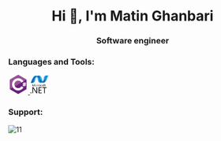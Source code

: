 <h1 align="center">Hi 👋, I'm Matin Ghanbari</h1>
<h3 align="center">Software engineer</h3>

<h3 align="left">Languages and Tools:</h3>
<p align="left"> <a href="https://www.w3schools.com/cs/" target="_blank" rel="noreferrer"> <img src="https://raw.githubusercontent.com/devicons/devicon/master/icons/csharp/csharp-original.svg" alt="csharp" width="40" height="40"/> </a> <a href="https://dotnet.microsoft.com/" target="_blank" rel="noreferrer"> <img src="https://raw.githubusercontent.com/devicons/devicon/master/icons/dot-net/dot-net-original-wordmark.svg" alt="dotnet" width="40" height="40"/> </a></p>

<h3 align="left">Support:</h3>
<p><a href="http://www.coffeete.ir/matinghanbari"> <img align="left" src="https://cdn.ko-fi.com/cdn/kofi3.png?v=3" height="50" width="210" alt="11" /></a></p><br><br>
